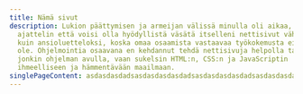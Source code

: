 ```yaml
---
title: Nämä sivut
description: Lukion päättymisen ja armeijan välissä minulla oli aikaa, joten
  ajattelin että voisi olla hyödyllistä väsätä itselleni nettisivut vähän niin
  kuin ansioluetteloksi, koska omaa osaamista vastaavaa työkokemusta ei vielä
  ole. Ohjelmointia osaavana en kehdannut tehdä nettisivuja helpolla tavalla
  jonkin ohjelman avulla, vaan sukelsin HTML:n, CSS:n ja JavaScriptin
  ihmeelliseen ja hämmentävään maailmaan.
singlePageContent: asdasdasdadsasdasdasdasdadsasdasdasdasdadsasdasdasdasdadsasdasdasdasdadsasdasdasdasdadsasdasdasdasdadsasdasdasdasdadsasdasdasdasdadsasdasdasdasdadsasdasdasdasdadsasdasdasdasdadsasdasdasdasdadsasdasdasdasdadsasdasdasdasdadsasdasdasdasdadsasdasdasdasdadsasdasdasdasdadsasdasdasdasdadsasdasdasdasdadsasdasdasdasdadsasd
---
```

